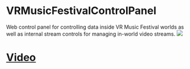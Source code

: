 # VRMusicFestivalControlPanel
Web control panel for controlling data inside VR Music Festival worlds as well as internal stream controls for managing in-world video streams.
[![](https://i.imgur.com/UaUjVBI.png)](https://i.imgur.com/UaUjVBI.png)
# [Video](https://streamable.com/us2vmn)
